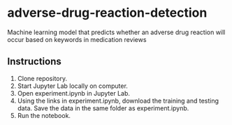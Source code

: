 # adverse-drug-reaction-detection
Machine learning model that predicts whether an adverse drug reaction will occur based on keywords in medication reviews

## Instructions
1. Clone repository.
2. Start Jupyter Lab locally on computer.
3. Open experiment.ipynb in Jupyter Lab.
4. Using the links in experiment.ipynb, download the training and testing data. Save the data in the same folder as experiment.ipynb.
5. Run the notebook.
